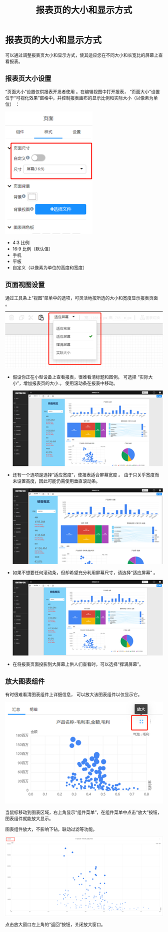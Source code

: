 ﻿---
id: sjfxyksh-bbyddxhxsfs
title: 报表页的大小和显示方式
sidebar_position: 1
---

# 报表页的大小和显示方式

可以通过调整报表页大小和显示方式，使其适应您在不同大小和长宽比的屏幕上查看报表。

## 报表页大小设置

“页面大小”设置仅供报表开发者使用 。在编辑视图中打开报表， “页面大小”设置位于“可视化效果”窗格中，并控制报表画布的显示比例和实际大小（以像素为单位） ：

<div align="left"><img src="../../../static/img/datafor/visualizer/image-20220208212529733.png"   /></div>

- 4:3 比例
- 16:9 比例（默认值）
- 手机
- 平板
- 自定义（以像素为单位的高度和宽度）

## 页面视图设置

通过工具条上“视图”菜单中的选项，可灵活地按所选的大小和宽度显示报表页面 。

 <div align="left"><img src="../../../static/img/datafor/visualizer/image-20220208212858469.png"   /></div>

- 假设你正在小型设备上查看报表，很难看清标题和图例。 可选择 “实际大小”，增加报表页的大小 。 使用滚动条在报表中移动。

  <div align="left"><img src="../../../static/img/datafor/visualizer/image-20220208213546275.png"   /></div>

- 还有一个选项是选择“适应宽度”，使报表适合屏幕宽度 。 由于只关乎宽度而未设置高度，因此可能仍需使用垂直滚动条。

  <div align="left"><img src="../../../static/img/datafor/visualizer/image-20220208213631738.png"   /></div>  

- 如果不想要任何滚动条，但却希望充分利用屏幕尺寸，请选择“适应屏幕” 。

  <div align="left"><img src="../../../static/img/datafor/visualizer/image-20220208213758930.png"   /></div>    

- 在将报表页面投影到大屏幕上供人们查看时，可以选择“撑满屏幕”。

## 放大图表组件

有时很难看清图表组件上详细信息， 可以放大该图表组件以仅显示它。

<div align="left"><img src="../../../static/img/datafor/visualizer/image-20220208214138984.png"   /></div>   

当鼠标移动到图表区域，右上角显示“组件菜单”，在组件菜单中点击“放大”按钮，图表组件就能放大显示。

图表组件放大，不影响下钻，联动过滤等功能。

<div align="left"><img src="../../../static/img/datafor/visualizer/image-20220208214411364.png"   /></div> 

点击放大窗口左上角的“返回”按钮，关闭放大窗口。
